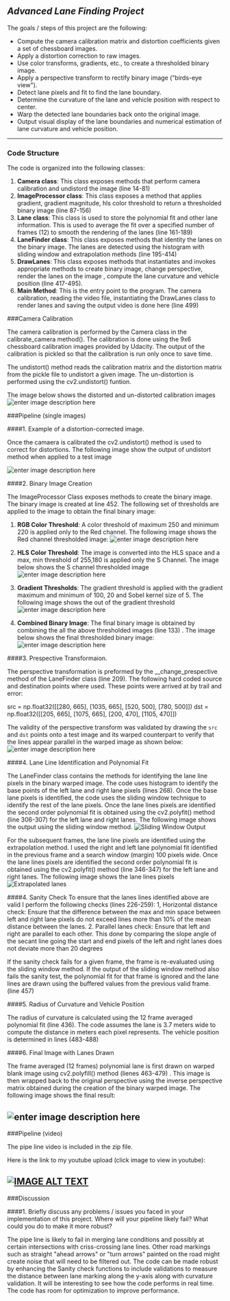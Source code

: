 

***Advanced Lane Finding Project***
-----------------------------------

The goals / steps of this project are the following:

* Compute the camera calibration matrix and distortion coefficients given a set of chessboard images.
* Apply a distortion correction to raw images.
* Use color transforms, gradients, etc., to create a thresholded binary image.
* Apply a perspective transform to rectify binary image ("birds-eye view").
* Detect lane pixels and fit to find the lane boundary.
* Determine the curvature of the lane and vehicle position with respect to center.
* Warp the detected lane boundaries back onto the original image.
* Output visual display of the lane boundaries and numerical estimation of lane curvature and vehicle position.

---
### Code Structure
The code is organized into the following classes:
1. **Camera class**: This class exposes methods that perform camera calibration and undistord the image (line 14-81)
2. **ImageProcessor class**: This class exposes a method that applies gradient, gradient magnitude, hls color threshold to return a thresholded binary image (line 87-156)
3. **Lane class**: This class is used to store the polynomial fit and other lane information. This is used to average the fit over a specified number of frames (12) to smooth the rendering of the lanes (line 161-189)
4. **LaneFinder class**: This class exposes methods that identity the lanes on the binary image. The lanes are detected using the histogram with sliding window and extrapolation methods (line 195-414)
5. **DrawLanes**: This class exposes methods that instantiates and invokes appropriate methods to create binary image, change perspective, render the lanes on the image , compute the lane curvature and vehicle position (line 417-495).
6. **Main Method**: This is the entry point to the program.  The camera calibration, reading the video file, instantiating the DrawLanes class to render lanes and saving the output video is done here (line 499)

###Camera Calibration

The camera calibration is performed by the Camera class in the calibrate_camera method().  The calibration is done using the 9x6 chessboard calibration images provided by Udacity.  The output of the calibration is pickled so that the calibration is run only once to save time.  

The undistort() method reads the calibration matrix and the distortion matrix from the pickle file to undistort a given image.  The un-distortion is performed using the cv2.undistort() funtion. 

The image below shows the distorted and un-distorted calibration images
![enter image description here](https://raw.githubusercontent.com/neelks72/AdvancedLaneFinding/master/calibration_image.png)

###Pipeline (single images)

####1. Example of a distortion-corrected image.

Once the camaera is calibrated the cv2.undistort() method is used to correct for distortions. The following image show the output of undistort method when applied to a test image

![enter image description here](https://github.com/neelks72/AdvancedLaneFinding/blob/master/Distored_Undistored.png?raw=true)

####2. Binary Image Creation

The ImageProcessor Class exposes methods to create the binary image. The binary image is created at line 452. The following set of thresholds are applied to the image to obtain the final binary image:

1. **RGB Color Threshold**: A color threshold of maximum 250 and minimum 220 is applied only to the Red channel. The following image shows the Red channel thresholded image:
![enter image description here](https://github.com/neelks72/AdvancedLaneFinding/blob/master/red_threshold.png?raw=true)

2. **HLS Color Threshold**: The image is converted into the HLS space and a max, min threshold of 255,180 is applied only the S Channel. The image below shows the S channel thresholded image
![enter image description here](https://github.com/neelks72/AdvancedLaneFinding/blob/master/mag_threshold.png?raw=true)

3. **Gradient Thresholds**:  The gradient threshold is applied with the gradient maximum and minimum of 100, 20 and Sobel kernel size of 5. The following image shows the out of the gradient threshold
![enter image description here](https://github.com/neelks72/AdvancedLaneFinding/blob/master/grad_threshold.png?raw=true)

4. **Combined Binary Image**: The final binary image is obtained by combining the all the above thresholded images (line 133) . The image below shows the final thresholded binary image:
![enter image description here](https://github.com/neelks72/AdvancedLaneFinding/blob/master/final_threshold.png?raw=true)


####3. Prespective Transformaion.

The perspective transformation is preformed by the __change_prespective method of the LaneFinder class (line 209).  The following hard coded source and destination points where used. These points were arrived at by trail and error:

 src = np.float32([[280, 665], [1035, 665], [520, 500], [780, 500]])
 dst = np.float32([[205, 665], [1075, 665], [200, 470], [1105, 470]])

The validity of the perspective transform was validated by drawing the `src` and `dst` points onto a test image and its warped counterpart to verify that the lines appear parallel in the warped image as shown below:
![enter image description here](https://github.com/neelks72/AdvancedLaneFinding/blob/master/Binary_Warped.png?raw=true)


####4. Lane Line Identification and Polynomial Fit

The LaneFinder class contains the methods for identifying the lane line pixels in the binary warped image. The code uses histogram to identify the base points of the left lane and right lane pixels (lines 268). Once the base lane pixels is identified, the code uses the sliding window technique to identify the rest of the lane pixels. Once the lane lines pixels are identified the second order polynomial fit is obtained using the cv2.polyfit() method (line 306-307) for the left lane and right lanes. The following image shows the output using the sliding window method.
![Sliding Window Output](https://github.com/neelks72/AdvancedLaneFinding/blob/master/sliding_window_lane.png?raw=true)

For the subsequent frames, the lane line pixels are identified using the extrapolation method. I used the right and left lane polynomial fit identified in the previous frame and a  search window (margin)  100 pixels wide.  Once the lane lines pixels are identified the second order polynomial fit is obtained using the cv2.polyfit() method (line 346-347) for the left lane and right lanes. The following image shows the lane lines pixels 
![Extrapolated lanes](https://github.com/neelks72/AdvancedLaneFinding/blob/master/extrapolated_lane.png?raw=true)

####4. Sanity Check
To ensure that the lanes lines identified above are valid I perform the following checks (lines 226-259):
1, Horizontal distance check: Ensure that the difference between the max and min space between left and right lane pixels do not exceed lines more than 10% of the mean distance between the lanes.
2. Parallel lanes check: Ensure that left and right are parallel to each other. This done by comparing the slope angle of the secant line going the start and end pixels of the left and right lanes does not deviate more than 20 degrees 

If the sanity check fails for a given frame, the frame is re-evaluated using the sliding window method.  If the output of the sliding window method also fails the sanity test, the polynomial fit for that frame is ignored and the lane lines are drawn using the buffered values from the previous valid frame. (line 457)

####5. Radius of Curvature and Vehicle Position

The radius of curvature is calculated using the 12 frame averaged polynomial fit (line 436).  The code assumes the lane is 3.7 meters wide to compute the distance in meters each pixel represents.  The vehicle position is determined in lines (483-488)

####6. Final Image with Lanes Drawn 

The frame averaged (12 frames) polynomial lane is first drawn on warped blank image using cv2.polyfill() method (lienes 463-479) . This image is then wrapped back to the original perspective using the inverse perspective matrix obtained during the creation of the binary warped image. The following image shows the final result:

![enter image description here](https://github.com/neelks72/AdvancedLaneFinding/blob/master/lane_rendered.png?raw=true)
---

###Pipeline (video)

The pipe line video is included in the zip file.  

Here is the link to my youtube upload (click image to view in youtube):

[![IMAGE ALT TEXT](https://github.com/neelks72/AdvancedLaneFinding/blob/master/youtube.PNG?raw=true)](https://youtu.be/y5hOG8MIOgM "Advanced Lane Finding")
---

###Discussion

####1. Briefly discuss any problems / issues you faced in your implementation of this project.  Where will your pipeline likely fail?  What could you do to make it more robust?

The pipe line is likely to fail in merging lane conditions and  possibly at certain intersections with criss-crossing lane lines.  Other road markings such as straight "ahead arrows" or "turn arrows" painted on the road might create noise that will need to be filtered out.  The code can be made robust by enhancing the Sanity check functions to include validations to measure the distance between lane marking along the y-axis along with curvature validation.
It will be interesting to see how the code performs in real time.  The code has  room for optimization to improve performance.   
